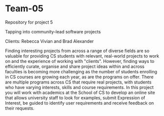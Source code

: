 # Team-05

Repository for project 5

Tapping into community-lead software projects

Clients:  Rebecca Vivian and Brad Alexander

Finding interesting projects from across a range of diverse fields are so valuable for providing CS students with
relevant, real-world projects to work on and the experience of working with "clients". However, finding ways
to efficiently curate, organise and share project ideas within and across faculties is becoming more challenging
as the number of students enrolling in CS courses are growing each year, as are the programs on offer.
There are multiple programs across CS that require real projects, with students who have varying interests,
skills and course requirements. In this project you will work with academics at the School of CS to develop an
online site that allows university staff to look for examples, submit Expression of Interest, be guided to identify
user requirements and receive feedback on their requests. 

